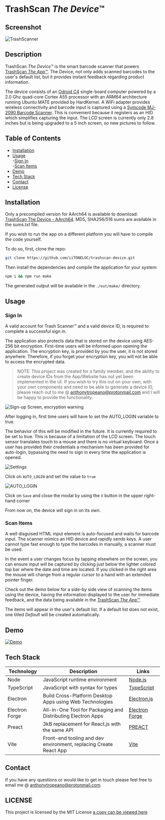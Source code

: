 # TrashScan _The Device_&trade;

## Screenshot

![TrashScanner](./assets/images/trashscanner_screenshot-min.jpg)

## Description

TrashScan _The Device_&trade; is the smart barcode scanner that powers [TrashScan _The App&trade;_](https://github.com/iiTONELOC/trashscan-app). The Device, not only adds scanned barcodes to the user's default list, but it provides instant feedback regarding product information.

The device consists of an [Odroid C4](https://www.hardkernel.com/shop/odroid-c4/) single-board computer powered by a 2.0 Ghz quad-core Cortex A55 processor with an ARM64 architecture running Ubuntu MATE provided by HardKernel. A WiFi adapter provides wireless connectivity and barcode input is captured using a [Symcode MJ-2090 Barcode Scanner](https://www.symcode.cn/product_4/47.html). This is convenient because it registers as an HID which simplifies capturing the input. The LCD screen is currently only 2.8 inches but is being upgraded to a 5 inch screen, so new pictures to follow.

## Table of Contents

- [Installation](#installation)
- [Usage](#usage)  
  -[Sign In](#sign-in)  
  -[Scan Items](#scan-items)
- [Demo](#demo)
- [Tech Stack](#tech-stack)
- [Contact](#contact)
- [License](#license)

## Installation

Only a precompiled version for AArch64 is available to download: [TrashScan The Device - AArch64](https://github.com/iiTONELOC/trashscan-device/tree/download/linux/arm64/deb). MD5, SHA256/516 sums are available in the sums.txt file.

If you wish to run the app on a different platform you will have to compile the code yourself.

To do so, first, clone the repo:

```bash
git clone https://github.com/iiTONELOC/trashscan-device.git
```

Then install the dependencies and compile the application for your system:

```bash
npm i && npm run make
```

The generated output will be available in the `./out/make/` directory.

## Usage

### Sign In

A valid account for Trash Scanner&trade; and a valid device ID, is required to complete a successful sign in.

The application also protects data that is stored on the device using AES-256 bit encryption. First-time users will be informed
upon opening the application. The encryption key, is provided by you the user, it is not stored anywhere. Therefore, if you forget your encryption key, you will not be able to access the encrypted data.

> NOTE: This project was created for a family member, and the ability to create device IDs from the App/Website has not yet been implemented in the UI. If you wish to try this out on your own, with your own components and need to be able to generate a device ID, please reach out to me @ [anthonytropeano@protonmail.com](mailto:anthonytropeano@protonmail.com) and I will be happy to provide the functionality.

![Sign-up Screen, encryption warning](./assets/images/sign-up-min.png)

After logging in, first time users will have to set the AUTO_LOGIN variable to true.

The behavior of this will be modified in the future. It is currently required to be set to true. This is because of a limitation of the LCD screen. The touch sensor translates touch to a mouse and there is no virtual keyboard. Once a user has provided their credentials a mechanism has been provided for auto-login, bypassing the need to sign in every time the application is opened.

![Settings](./assets/images/settings-min.png)

Click on `AUTO_LOGIN` and set the value to `true`

![AUTO_LOGIN](./assets/images/auto-login-min.png)

Click on `Save` and close the modal by using the `X` button in the upper right-hand corner

From now on, the device will sign in on its own.

### Scan Items

A well disguised HTML input element is auto-focused and waits for barcode input. The scanner mimics an HID device and rapidly sends keys. A user cannot type fast enough to type the barcodes in manually, a scanner must be used.

In the event a user changes focus by tapping elsewhere on the screen, you can ensure input will be captured by clicking just below the lighter colored top bar where the date and time are located. If you clicked in the right area the mouse will change from a regular cursor to a hand with an extended pointer finger.

Check out the demo below for a side-by side view of scanning the items using the device, having the information displayed to the user for immediate feedback, and the data being available in the [TrashScan _The App&trade;_](https://github.com/iiTONELOC/trashscan-app).

The items will appear in the user's default list. If a default list does not exist, one titled _Default_ will be created automatically.

## Demo

[![Demo](./assets/images/demopreview-min.png)](https://drive.google.com/file/d/1ziXeSa1Nub1O0t2iqD4VylADp-xsuz8o/view?usp=sharing)

## Tech Stack

| Technology     | Description                                                       | Links                                           |
| -------------- | ----------------------------------------------------------------- | ----------------------------------------------- |
| Node           | JavaScript runtime environment                                    | [Node.js](https://nodejs.org/en/about)          |
| TypeScript     | JavaScript with syntax for types                                  | [TypeScript](https://www.typescriptlang.org/)   |
| Electron       | Build Cross-Platform Desktop Apps using Web Technologies          | [Electron.js](https://www.electronjs.org/)      |
| Electron Forge | All-in-One Tool for Packaging and Distributing Electron Apps      | [Electron Forge](https://www.electronforge.io/) |
| Preact         | 3kB replacement for React.js with the same API                    | [PREACT](https://preactjs.com/)                 |
| Vite           | Front-end tooling and dev environment, replacing Create React App | [Vite](https://vitejs.dev/)                     |

## Contact

If you have any questions or would like to get in touch please feel free to email me @ [anthonytropeano@protonmail.com](mailto:anthonytropeano@protonmail.com).

## LICENSE

This project is licensed by the MIT License [a copy can be viewed here](./LICENSE)
